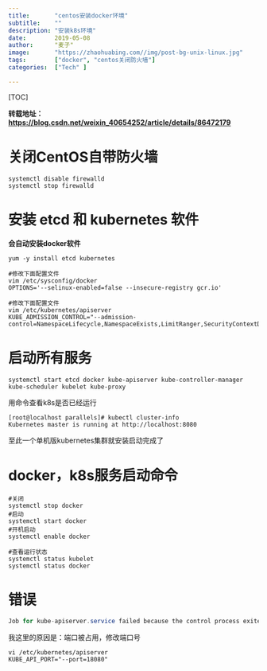 ```yaml
---
title:       "centos安装docker环境"
subtitle:    ""
description: "安装k8s环境"
date:        2019-05-08
author:      "麦子"
image:       "https://zhaohuabing.com//img/post-bg-unix-linux.jpg"
tags:        ["docker", "centos关闭防火墙"]
categories:  ["Tech" ]

---
```


[TOC]

**转载地址：https://blog.csdn.net/weixin_40654252/article/details/86472179**

# 关闭CentOS自带防火墙

```shell
systemctl disable firewalld
systemctl stop firewalld
```

# 安装 etcd 和 kubernetes 软件

**会自动安装docker软件**

```shell
yum -y install etcd kubernetes

#修改下面配置文件
vim /etc/sysconfig/docker
OPTIONS='--selinux-enabled=false --insecure-registry gcr.io'

#修改下面配置文件
vim /etc/kubernetes/apiserver
KUBE_ADMISSION_CONTROL="--admission-control=NamespaceLifecycle,NamespaceExists,LimitRanger,SecurityContextDeny,ResourceQuota"
```

# 启动所有服务

```shell
systemctl start etcd docker kube-apiserver kube-controller-manager kube-scheduler kubelet kube-proxy
```

用命令查看k8s是否已经运行

```shell
[root@localhost parallels]# kubectl cluster-info
Kubernetes master is running at http://localhost:8080
```

至此一个单机版kubernetes集群就安装启动完成了

# docker，k8s服务启动命令

```shell
#关闭 
systemctl stop docker
#启动  
systemctl start docker  
#开机启动
systemctl enable docker

#查看运行状态
systemctl status kubelet
systemctl status docker
```



# 错误  

```java
Job for kube-apiserver.service failed because the control process exited with error code. See "systemctl status kube-apiserver.service" and "journalctl -xe" for details.
```

我这里的原因是：端口被占用，修改端口号

```shell
vi /etc/kubernetes/apiserver 
KUBE_API_PORT="--port=18080"
```


